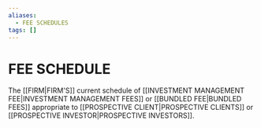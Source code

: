 ```yaml
---
aliases:
  - FEE SCHEDULES
tags: []
---
```

# FEE SCHEDULE
The [[FIRM|FIRM'S]] current schedule of [[INVESTMENT MANAGEMENT FEE|INVESTMENT MANAGEMENT FEES]] or [[BUNDLED FEE|BUNDLED FEES]] appropriate to [[PROSPECTIVE CLIENT|PROSPECTIVE CLIENTS]] or [[PROSPECTIVE INVESTOR|PROSPECTIVE INVESTORS]].